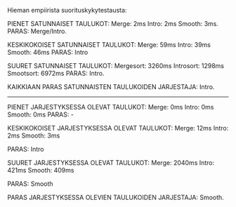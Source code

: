 Hieman empiirista suorituskykytestausta:

PIENET SATUNNAISET TAULUKOT:
Merge: 2ms
Intro: 2ms
Smooth: 3ms.
PARAS: Merge/Intro.

KESKIKOKOISET SATUNNAISET TAULUKOT:
Merge: 59ms
Intro: 39ms
Smooth: 46ms
PARAS: Intro

SUURET SATUNNAISET TAULUKOT:
Mergesort: 3260ms
Introsort: 1298ms
Smootsort: 6972ms
PARAS: Intro.

KAIKKIAAN PARAS SATUNNAISTEN TAULUKOIDEN JARJESTAJA: Intro.

-----------------------------------------------------------

PIENET JARJESTYKSESSA OLEVAT TAULUKOT:
Merge: 0ms
Intro: 0ms
Smooth: 0ms
PARAS: -

KESKIKOKOISET JARJESTYKSESSA OLEVAT TAULUKOT:
Merge: 12ms
Intro: 2ms
Smooth: 3ms

PARAS: Intro

SUURET JARJESTYKSESSA OLEVAT TAULUKOT:
Merge: 2040ms
Intro: 421ms
Smooth: 409ms

PARAS: Smooth

PARAS JARJESTYKSESSA OLEVIEN TAULUKOIDEN JARJESTAJA: Smooth.
